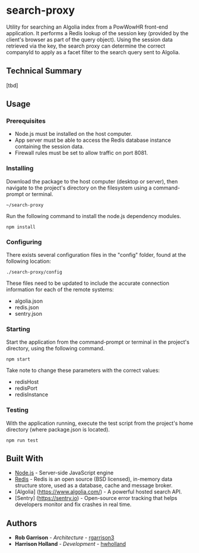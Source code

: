 # search-proxy
Utility for searching an Algolia index from a PowWowHR front-end application.  It performs a Redis lookup of the session key (provided by the client's browser as part of the query object).  Using the session data retrieved via the key, the search proxy can determine the correct companyId to apply as a facet filter to the search query sent to Algolia.

## Technical Summary
[tbd]

## Usage

### Prerequisites
* Node.js must be installed on the host computer.
* App server must be able to access the Redis database instance containing the session data.
* Firewall rules must be set to allow traffic on port 8081.

### Installing
Download the package to the host computer (desktop or server), then navigate
to the project's directory on the filesystem using a command-prompt or terminal.

```
~/search-proxy
```

Run the following command to install the node.js dependency modules.

```
npm install
```

### Configuring
There exists several configuration files in the "config" folder, found at the following location:

```
./search-proxy/config
```

These files need to be updated to include the accurate connection information for each of the remote systems:
* algolia.json
* redis.json
* sentry.json

### Starting
Start the application from the command-prompt or terminal in the project's directory, using the following command.

```
npm start
```

Take note to change these parameters with the correct values:
* redisHost
* redisPort
* redisInstance


### Testing
With the application running, execute the test script from the project's home directory (where package.json is located).

```
npm run test
```
## Built With

* [Node.js](https://nodejs.org) - Server-side JavaScript engine
* [Redis](https://redis.io) - Redis is an open source (BSD licensed), in-memory data structure store, used as a database, cache and message broker. 
* [Algolia] (https://www.algolia.com/) - A powerful hosted search API.
* [Sentry] (https://sentry.io) - Open-source error tracking that helps developers monitor and fix crashes in real time.

## Authors

* **Rob Garrison** - *Architecture* - [rgarrison3](https://github.com/rgarrison3)
* **Harrison Holland** - *Development* - [hwholland](https://github.com/hwholland)
